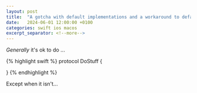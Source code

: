 ```yaml
---
layout: post
title:  "A gotcha with default implementations and a workaround to default args"
date:   2024-06-01 12:00:00 +0100
categories: swift ios macos
excerpt_separator: <!--more-->
---
```


*Generally* it's ok to do ...

{% highlight swift %}
protocol DoStuff {

}
{% endhighlight %}

Except when it isn't...
